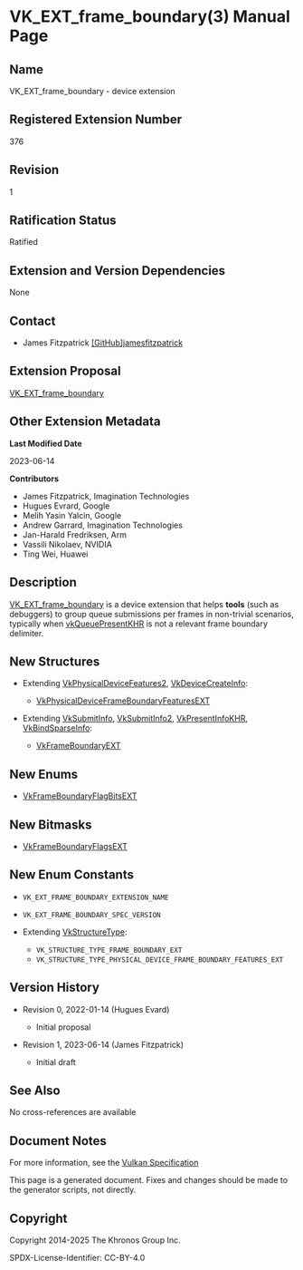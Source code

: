 # VK\_EXT\_frame\_boundary(3) Manual Page

## Name

VK\_EXT\_frame\_boundary - device extension



## [](#_registered_extension_number)Registered Extension Number

376

## [](#_revision)Revision

1

## [](#_ratification_status)Ratification Status

Ratified

## [](#_extension_and_version_dependencies)Extension and Version Dependencies

None

## [](#_contact)Contact

- James Fitzpatrick [\[GitHub\]jamesfitzpatrick](https://github.com/KhronosGroup/Vulkan-Docs/issues/new?body=%5BVK_EXT_frame_boundary%5D%20%40jamesfitzpatrick%0A%2AHere%20describe%20the%20issue%20or%20question%20you%20have%20about%20the%20VK_EXT_frame_boundary%20extension%2A)

## [](#_extension_proposal)Extension Proposal

[VK\_EXT\_frame\_boundary](https://github.com/KhronosGroup/Vulkan-Docs/tree/main/proposals/VK_EXT_frame_boundary.adoc)

## [](#_other_extension_metadata)Other Extension Metadata

**Last Modified Date**

2023-06-14

**Contributors**

- James Fitzpatrick, Imagination Technologies
- Hugues Evrard, Google
- Melih Yasin Yalcin, Google
- Andrew Garrard, Imagination Technologies
- Jan-Harald Fredriksen, Arm
- Vassili Nikolaev, NVIDIA
- Ting Wei, Huawei

## [](#_description)Description

[VK\_EXT\_frame\_boundary](https://registry.khronos.org/vulkan/specs/latest/man/html/VK_EXT_frame_boundary.html) is a device extension that helps **tools** (such as debuggers) to group queue submissions per frames in non-trivial scenarios, typically when [vkQueuePresentKHR](https://registry.khronos.org/vulkan/specs/latest/man/html/vkQueuePresentKHR.html) is not a relevant frame boundary delimiter.

## [](#_new_structures)New Structures

- Extending [VkPhysicalDeviceFeatures2](https://registry.khronos.org/vulkan/specs/latest/man/html/VkPhysicalDeviceFeatures2.html), [VkDeviceCreateInfo](https://registry.khronos.org/vulkan/specs/latest/man/html/VkDeviceCreateInfo.html):
  
  - [VkPhysicalDeviceFrameBoundaryFeaturesEXT](https://registry.khronos.org/vulkan/specs/latest/man/html/VkPhysicalDeviceFrameBoundaryFeaturesEXT.html)
- Extending [VkSubmitInfo](https://registry.khronos.org/vulkan/specs/latest/man/html/VkSubmitInfo.html), [VkSubmitInfo2](https://registry.khronos.org/vulkan/specs/latest/man/html/VkSubmitInfo2.html), [VkPresentInfoKHR](https://registry.khronos.org/vulkan/specs/latest/man/html/VkPresentInfoKHR.html), [VkBindSparseInfo](https://registry.khronos.org/vulkan/specs/latest/man/html/VkBindSparseInfo.html):
  
  - [VkFrameBoundaryEXT](https://registry.khronos.org/vulkan/specs/latest/man/html/VkFrameBoundaryEXT.html)

## [](#_new_enums)New Enums

- [VkFrameBoundaryFlagBitsEXT](https://registry.khronos.org/vulkan/specs/latest/man/html/VkFrameBoundaryFlagBitsEXT.html)

## [](#_new_bitmasks)New Bitmasks

- [VkFrameBoundaryFlagsEXT](https://registry.khronos.org/vulkan/specs/latest/man/html/VkFrameBoundaryFlagsEXT.html)

## [](#_new_enum_constants)New Enum Constants

- `VK_EXT_FRAME_BOUNDARY_EXTENSION_NAME`
- `VK_EXT_FRAME_BOUNDARY_SPEC_VERSION`
- Extending [VkStructureType](https://registry.khronos.org/vulkan/specs/latest/man/html/VkStructureType.html):
  
  - `VK_STRUCTURE_TYPE_FRAME_BOUNDARY_EXT`
  - `VK_STRUCTURE_TYPE_PHYSICAL_DEVICE_FRAME_BOUNDARY_FEATURES_EXT`

## [](#_version_history)Version History

- Revision 0, 2022-01-14 (Hugues Evard)
  
  - Initial proposal
- Revision 1, 2023-06-14 (James Fitzpatrick)
  
  - Initial draft

## [](#_see_also)See Also

No cross-references are available

## [](#_document_notes)Document Notes

For more information, see the [Vulkan Specification](https://registry.khronos.org/vulkan/specs/latest/html/vkspec.html#VK_EXT_frame_boundary)

This page is a generated document. Fixes and changes should be made to the generator scripts, not directly.

## [](#_copyright)Copyright

Copyright 2014-2025 The Khronos Group Inc.

SPDX-License-Identifier: CC-BY-4.0